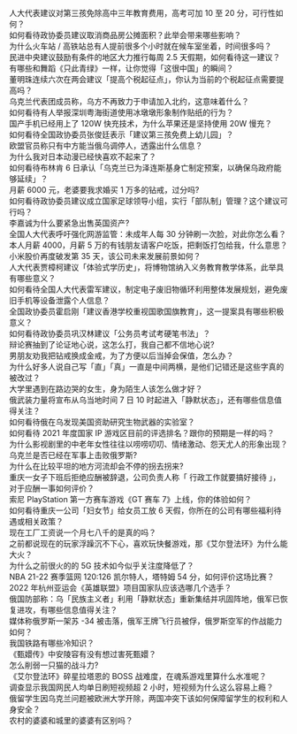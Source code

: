 人大代表建议对第三孩免除高中三年教育费用，高考可加 10 至 20 分，可行性如何？  
如何看待政协委员建议取消商品房公摊面积？此举会带来哪些影响？  
为什么火车站 / 高铁站总有人提前很多个小时就在候车室坐着，时间很多吗？  
民进中央建议鼓励有条件的地区大力推行每周 2.5 天假期，如何看待这一建议？  
有哪些和舞蹈《只此青绿》一样，让你觉得「这很中国」的瞬间？  
董明珠连续六次在两会建议「提高个税起征点」，你认为当前的个税起征点需要提高吗？  
乌克兰代表团成员称，乌方不再致力于申请加入北约，这意味着什么？  
如何看待有人举报深圳粤海街道使用冰墩墩形象制作贴纸的行为？  
国产手机已经用上了 120W 快充技术，为什么苹果还是坚持使用 20W 慢充？  
如何看待全国政协委员张俊廷表示「建议第三孩免费上幼儿园」？  
欧盟官员称只有中方能当俄乌调停人，透露出什么信息？  
为什么我对日本动漫已经快喜欢不起来了？  
如何看待布林肯 6 日承认「乌克兰已为泽连斯基身亡制定预案，以确保乌政府能够延续」？  
月薪 6000 元，老婆要我求婚买 1 万多的钻戒，过分吗?  
如何看待政协委员建议成立国家足球领导小组，实行「部队制」管理？这个建议可行吗？  
李嘉诚为什么要紧急出售英国资产?  
全国人大代表呼吁强化网游监管：未成年人每 30 分钟刷一次脸，对此你怎么看？  
本人月薪 4000，月薪 5 万的有钱朋友请客户吃饭，把剩饭打包给我，什么意思？  
小米股价再度破发第 35 天，该公司未来发展前景如何？  
人大代表贾樟柯建议「体验式学历史」，将博物馆纳入义务教育教学体系，此举具有哪些意义？  
如何看待全国人大代表雷军建议，制定电子废旧物循环利用整体发展规划，避免废旧手机等设备泄露个人信息？  
全国政协委员霍启刚「建议香港学校重视国歌国旗教育」，这一提案具有哪些积极意义？  
如何看待政协委员巩汉林建议「公务员考试考硬笔书法」？  
辩论赛抽到了论证地心说，这怎么打，我自己都不信地心说?  
男朋友劝我把钻戒换成金戒，为了方便以后当掉会保值，怎么办？  
为什么好多人说自己写「直」「真」一直是中间两横，是他们记错还是这些字真的被改过？  
大学里遇到在路边哭的女生，身为陌生人该怎么做才好？  
俄武装力量将宣布从乌当地时间 7 日 10 时起进入「静默状态」，还有哪些信息值得关注？  
如何看待俄在乌发现美国资助研究生物武器的实验室？  
如何看待 2021 年度国家 IP 游戏区目前的评选排名？跟你的预期是一样的吗？  
为什么影视剧里的中老年女性往往以唠唠叨叨、情绪激动、怨天尤人的形象出现？  
乌克兰是否已经在军事上击败俄罗斯?  
为什么在比较平坦的地方河流却会不停的拐去拐来?  
重庆一女子下班后拒绝应酬被辞退，公司负责人称「 行政工作就要搞好接待 」，对于应酬一事如何评价？  
索尼 PlayStation 第一方赛车游戏《GT 赛车 7》上线，你的体验如何？  
如何看待重庆一公司「妇女节」给女员工放 6 天假，你所在的公司有哪些福利待遇或相关政策？  
现在工厂工资说一个月七八千的是真的吗？  
之前都说现在的玩家浮躁沉不下心，喜欢玩快餐游戏，那《艾尔登法环》为什么能大火？  
为什么之前很火的的 5G 技术如今似乎关注度降低了？  
NBA 21-22 赛季篮网 120:126 凯尔特人，塔特姆 54 分，如何评价这场比赛？  
2022 年杭州亚运会《英雄联盟》项目国家队应该选哪几个选手？  
俄国防部称：乌「民族主义者」利用「静默状态」重新集结并巩固阵地，俄军已恢复进攻，有哪些信息值得关注？  
媒体称俄罗斯一架苏 -34 被击落，俄军王牌飞行员被俘，俄罗斯空军的作战能力如何？  
我国铁路有哪些冷知识？  
《甄嬛传》中安陵容有没有想过害死甄嬛？  
怎么削弱一只猫的战斗力?  
《艾尔登法环》碎星拉塔恩的 BOSS 战难度，在魂系游戏里算什么水准呢？  
调查显示我国网民人均单日刷短视频超 2 小时，短视频为什么这么容易上瘾？  
俄留学生因乌克兰问题被欧洲大学开除，两国冲突下该如何保障留学生的权利和人身安全？  
农村的婆婆和城里的婆婆有区别吗？  
